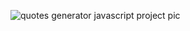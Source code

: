 ![quotes generator javascript project pic](https://user-images.githubusercontent.com/32854050/87932721-4334fe00-ca8c-11ea-96e3-e79e8a7049f7.png)
